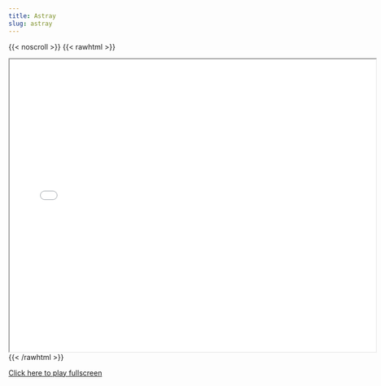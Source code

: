 ```yaml
---
title: Astray
slug: astray
---
```


{{< noscroll >}}
{{< rawhtml >}}
<iframe width="720" height="576" name="iframe" src="/cjs-garchive/astray/index.html"></iframe>
{{< /rawhtml >}}

[Click here to play fullscreen](/cjs-garchive/astray)